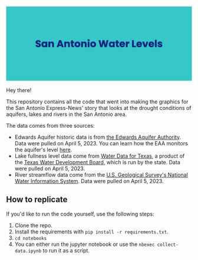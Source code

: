 ![San Antonio Water Levels repo banner](./img/banner.png)

Hey there!

This repository contains all the code that went into making the graphics for the San Antonio Express-News' story that looks at the drought conditions of aquifers, lakes and rivers in the San Antonio area.

The data comes from three sources:

- Edwards Aquifer historic data is from [the Edwards Aquifer Authority](https://www.edwardsaquifer.org/science-maps/aquifer-data/historical-data/). Data were pulled on April 5, 2023. You can learn how the EAA monitors the aquifer's level [here](https://www.edwardsaquifer.org/science-maps/aquifer-data/water-level-monitoring/).
- Lake fullness level data come from [Water Data for Texas](https://waterdatafortexas.org/reservoirs/statewide), a product of the [Texas Water Development Board](https://www.twdb.texas.gov/), which is run by the state. Data were pulled on April 5, 2023.
- River streamflow data come from the [U.S. Geological Survey's National Water Information System](https://waterdata.usgs.gov/nwis). Data were pulled on April 5, 2023.

## How to replicate

If you'd like to run the code yourself, use the following steps:

1. Clone the repo.
2. Install the requirements with `pip install -r requirements.txt`.
3. `cd notebooks`
4. You can either run the jupyter notebook or use the `nbexec collect-data.ipynb` to run it as a script.
